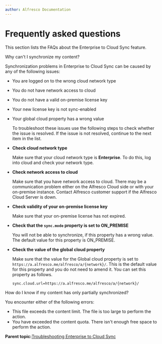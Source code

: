 ```yaml
---
author: Alfresco Documentation
---
```


# Frequently asked questions

This section lists the FAQs about the Enterprise to Cloud Sync feature.

Why can't I synchronize my content?

Synchronization problems in Enterprise to Cloud Sync can be caused by any of the following issues:

-   You are logged on to the wrong cloud network type
-   You do not have network access to cloud
-   You do not have a valid on-premise license key
-   Your new license key is not sync-enabled
-   Your global cloud property has a wrong value

    To troubleshoot these issues use the following steps to check whether the issue is resolved. If the issue is not resolved, continue to the next item in the list.


-   **Check cloud network type**

    Make sure that your cloud network type is **Enterprise**. To do this, log into cloud and check your network type.

-   **Check network access to cloud**

    Make sure that you have network access to cloud. There may be a communication problem either on the Alfresco Cloud side or with your on-premise instance. Contact Alfresco customer support if the Alfresco Cloud Server is down.

-   **Check validity of your on-premise license key**

    Make sure that your on-premise license has not expired.

-   **Check that the `sync.mode` property is set to ON\_PREMISE**

    You will not be able to synchronize, if this property has a wrong value. The default value for this property is ON\_PREMISE.

-   **Check the value of the global cloud property**

    Make sure that the value for the Global cloud property is set to `https://a.alfresco.me/alfresco/a/{network}/`. This is the default value for this property and you do not need to amend it. You can set this property as follows.

    ```
    sync.cloud.url=https://a.alfresco.me/alfresco/a/{network}/ 
    ```


How do I know if my content has only partially synchronized?

You encounter either of the following errors:

-   This file exceeds the content limit. The file is too large to perform the action.
-   You have exceeded the content quota. There isn't enough free space to perform the action.

**Parent topic:**[Troubleshooting Enterprise to Cloud Sync](../concepts/cloud_sync_troubleshooting.md)

